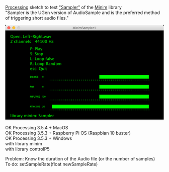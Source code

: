 [Processing](https://processing.org/) sketch to test ["Sampler"](http://code.compartmental.net/minim/sampler_class_sampler.html) of the [Minim](http://code.compartmental.net/minim/) library   
"Sampler is the UGen version of AudioSample and is the preferred method of triggering short audio files."  

![MinimSampler1](MinimSampler1.png)

OK Processing 3.5.4 + MacOS  
OK Processing 3.5.3 + Raspberry Pi OS (Raspbian 10 buster)  
OK Processing 3.5.3 + Windows  
with library minim  
with library controlP5  

Problem: Know the duration of the Audio file (or the number of samples)  
To do: setSampleRate(float newSampleRate)  
